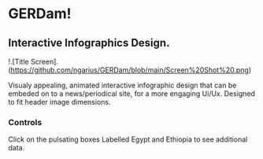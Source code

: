 # GERDam!

## Interactive Infographics Design.

!.[Title Screen].(https://github.com/ngarius/GERDam/blob/main/Screen%20Shot%20.png)

Visualy appealing, animated interactive infographic design that can be embeded on to a news/periodical site, for a more engaging Ui/Ux.
Designed to fit header image dimensions.

### Controls

Click on the pulsating boxes Labelled Egypt and Ethiopia to see additional data.



